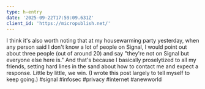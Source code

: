 ```yaml
---
type: h-entry
date: '2025-09-22T17:59:09.631Z'
client_id: 'https://micropublish.net/'
---
```

I think it's also worth noting that at my housewarming party yesterday, when any person said I don't know a lot of people on Signal, I would point out about three people (out of around 20) and say "they're not on Signal but everyone else here is." And that's because I basically proselytized to all my friends, setting hard lines in the sand about how to contact me and expect a response. Little by little, we win.
(I wrote this post largely to tell myself to keep going.)
#signal #infosec #privacy #internet #anewworld
